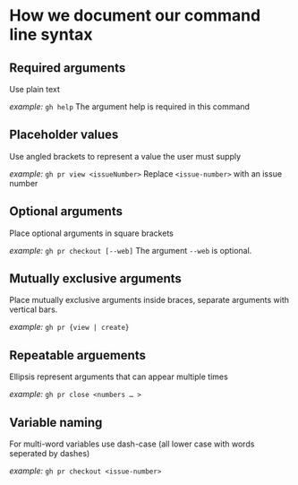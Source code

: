 # How we document our command line syntax

## Required arguments

Use plain text

_*example:*_
`gh help`
The argument help is required in this command

## Placeholder values

Use angled brackets to represent a value the user must supply

_*example:*_
`gh pr view <issueNumber>`
Replace `<issue-number>` with an issue number

## Optional arguments

Place optional arguments in square brackets

_*example:*_
`gh pr checkout [--web]`
The argument `--web` is optional.

## Mutually exclusive arguments

Place mutually exclusive arguments inside braces, separate arguments with vertical bars.

_*example:*_
`gh pr {view | create}`

## Repeatable arguements

Ellipsis represent arguments that can appear multiple times

_*example:*_
`gh pr close <numbers … >`

## Variable naming

For multi-word variables use dash-case (all lower case with words seperated by dashes)

_*example:*_
`gh pr checkout <issue-number>`
